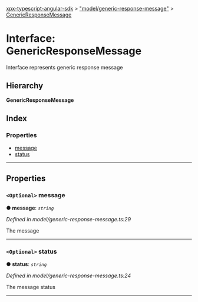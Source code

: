 [xpx-typescript-angular-sdk](../README.md) > ["model/generic-response-message"](../modules/_model_generic_response_message_.md) > [GenericResponseMessage](../interfaces/_model_generic_response_message_.genericresponsemessage.md)

# Interface: GenericResponseMessage

Interface represents generic response message

## Hierarchy

**GenericResponseMessage**

## Index

### Properties

* [message](_model_generic_response_message_.genericresponsemessage.md#message)
* [status](_model_generic_response_message_.genericresponsemessage.md#status)

---

## Properties

<a id="message"></a>

### `<Optional>` message

**● message**: *`string`*

*Defined in model/generic-response-message.ts:29*

The message

___
<a id="status"></a>

### `<Optional>` status

**● status**: *`string`*

*Defined in model/generic-response-message.ts:24*

The message status

___


